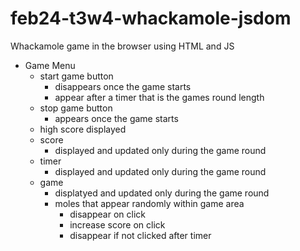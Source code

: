 # feb24-t3w4-whackamole-jsdom
Whackamole game in the browser using HTML and JS

- Game Menu
    - start game button
        - disappears once the game starts
        - appear after a timer that is the games round length
    - stop game button
        - appears once the game starts 
    - high score displayed
    - score
        - displayed and updated only during the game round
    - timer
        - displayed and updated only during the game round 
    - game 
        - displatyed and updated only during the game round
        - moles that appear randomly within game area
            - disappear on click
            - increase score on click
            - disappear if not clicked after timer